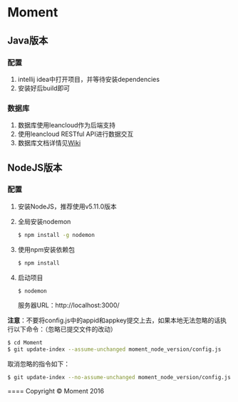 # Moment

## Java版本

### 配置
1. intellij idea中打开项目，并等待安装dependencies
2. 安装好后build即可

### 数据库
1. 数据库使用leancloud作为后端支持
2. 使用leancloud RESTful API进行数据交互
3. 数据库文档详情见[Wiki](https://github.com/MandyXue/Moment/wiki)


## NodeJS版本

### 配置

1. 安装NodeJS，推荐使用v5.11.0版本
2. 全局安装nodemon

	```bash
	$ npm install -g nodemon
	```

3. 使用npm安装依赖包

	```bash
	$ npm install
	```

4. 启动项目

	```bash
	$ nodemon
	```
	服务器URL：http://localhost:3000/

**注意**：不要将config.js中的appid和appkey提交上去，如果本地无法忽略的话执行以下命令：（忽略已提交文件的改动）

```bash
$ cd Moment
$ git update-index --assume-unchanged moment_node_version/config.js 
```

取消忽略的指令如下：

```bash
$ git update-index --no-assume-unchanged moment_node_version/config.js
``` 

====
Copyright &copy; Moment 2016
